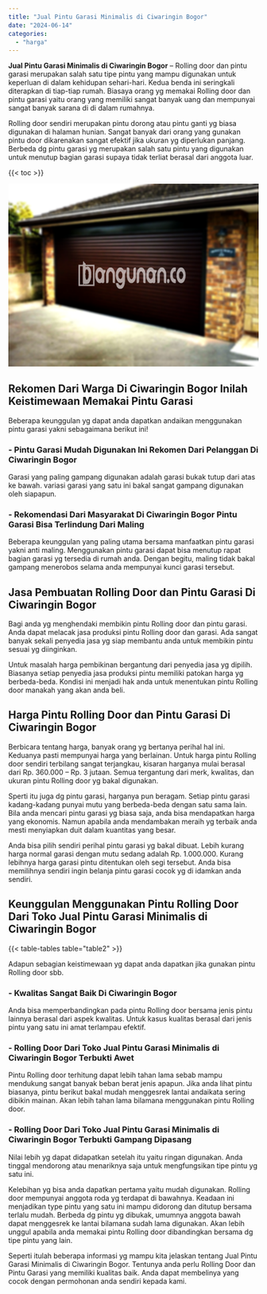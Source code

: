 ```yaml
---
title: "Jual Pintu Garasi Minimalis di Ciwaringin Bogor"
date: "2024-06-14"
categories: 
  - "harga"
---
```


**Jual Pintu Garasi Minimalis di Ciwaringin Bogor** – Rolling door dan pintu garasi merupakan salah satu tipe pintu yang mampu digunakan untuk keperluan di dalam kehidupan sehari-hari. Kedua benda ini seringkali diterapkan di tiap-tiap rumah. Biasaya orang yg memakai Rolling door dan pintu garasi yaitu orang yang memiliki sangat banyak uang dan mempunyai sangat banyak sarana di di dalam rumahnya.

Rolling door sendiri merupakan pintu dorong atau pintu ganti yg biasa digunakan di halaman hunian. Sangat banyak dari orang yang gunakan pintu door dikarenakan sangat efektif jika ukuran yg diperlukan panjang. Berbeda dg pintu garasi yg merupakan salah satu pintu yang digunakan untuk menutup bagian garasi supaya tidak terliat berasal dari anggota luar.

{{< toc >}}

![Jual Pintu Garasi Minimalis di Ciwaringin Bogor](/images/pintu-garasi-53.png)

## Rekomen Dari Warga Di Ciwaringin Bogor Inilah Keistimewaan Memakai Pintu Garasi

Beberapa keunggulan yg dapat anda dapatkan andaikan menggunakan pintu garasi yakni sebagaimana berikut ini!

### \- Pintu Garasi Mudah Digunakan Ini Rekomen Dari Pelanggan Di Ciwaringin Bogor

Garasi yang paling gampang digunakan adalah garasi bukak tutup dari atas ke bawah. variasi garasi yang satu ini bakal sangat gampang digunakan oleh siapapun.

### \- Rekomendasi Dari Masyarakat Di Ciwaringin Bogor Pintu Garasi Bisa Terlindung Dari Maling

Beberapa keunggulan yang paling utama bersama manfaatkan pintu garasi yakni anti maling. Menggunakan pintu garasi dapat bisa menutup rapat bagian garasi yg tersedia di rumah anda. Dengan begitu, maling tidak bakal gampang menerobos selama anda mempunyai kunci garasi tersebut.

## Jasa Pembuatan Rolling Door dan Pintu Garasi Di Ciwaringin Bogor

Bagi anda yg menghendaki membikin pintu Rolling door dan pintu garasi. Anda dapat melacak jasa produksi pintu Rolling door dan garasi. Ada sangat banyak sekali penyedia jasa yg siap membantu anda untuk membikin pintu sesuai yg diinginkan.

Untuk masalah harga pembikinan bergantung dari penyedia jasa yg dipilih. Biasanya setiap penyedia jasa produksi pintu memiliki patokan harga yg berbeda-beda. Kondisi ini menjadi hak anda untuk menentukan pintu Rolling door manakah yang akan anda beli.

## Harga Pintu Rolling Door dan Pintu Garasi Di Ciwaringin Bogor

Berbicara tentang harga, banyak orang yg bertanya perihal hal ini. Keduanya pasti mempunyai harga yang berlainan. Untuk harga pintu Rolling door sendiri terbilang sangat terjangkau, kisaran harganya mulai berasal dari Rp. 360.000 – Rp. 3 jutaan. Semua tergantung dari merk, kwalitas, dan ukuran pintu Rolling door yg bakal digunakan.

Sperti itu juga dg pintu garasi, harganya pun beragam. Setiap pintu garasi kadang-kadang punyai mutu yang berbeda-beda dengan satu sama lain. Bila anda mencari pintu garasi yg biasa saja, anda bisa mendapatkan harga yang ekonomis. Namun apabila anda mendambakan meraih yg terbaik anda mesti menyiapkan duit dalam kuantitas yang besar.

Anda bisa pilih sendiri perihal pintu garasi yg bakal dibuat. Lebih kurang harga normal garasi dengan mutu sedang adalah Rp. 1.000.000. Kurang lebihnya harga garasi pintu ditentukan oleh segi tersebut. Anda bisa memilihnya sendiri ingin belanja pintu garasi cocok yg di idamkan anda sendiri.

## Keunggulan Menggunakan Pintu Rolling Door Dari Toko Jual Pintu Garasi Minimalis di Ciwaringin Bogor

{{< table-tables table="table2" >}}

Adapun sebagian keistimewaan yg dapat anda dapatkan jika gunakan pintu Rolling door sbb.

### \- Kwalitas Sangat Baik Di Ciwaringin Bogor

Anda bisa memperbandingkan pada pintu Rolling door bersama jenis pintu lainnya berasal dari aspek kwalitas. Untuk kasus kualitas berasal dari jenis pintu yang satu ini amat terlampau efektif.

### \- Rolling Door Dari Toko Jual Pintu Garasi Minimalis di Ciwaringin Bogor Terbukti Awet

Pintu Rolling door terhitung dapat lebih tahan lama sebab mampu mendukung sangat banyak beban berat jenis apapun. Jika anda lihat pintu biasanya, pintu berikut bakal mudah menggesrek lantai andaikata sering dibikin mainan. Akan lebih tahan lama bilamana menggunakan pintu Rolling door.

### \- Rolling Door Dari Toko Jual Pintu Garasi Minimalis di Ciwaringin Bogor Terbukti Gampang Dipasang

Nilai lebih yg dapat didapatkan setelah itu yaitu ringan digunakan. Anda tinggal mendorong atau menariknya saja untuk mengfungsikan tipe pintu yg satu ini.

Kelebihan yg bisa anda dapatkan pertama yaitu mudah digunakan. Rolling door mempunyai anggota roda yg terdapat di bawahnya. Keadaan ini menjadikan type pintu yang satu ini mampu didorong dan ditutup bersama terlalu mudah. Berbeda dg pintu yg dibukak, umumnya anggota bawah dapat menggesrek ke lantai bilamana sudah lama digunakan. Akan lebih unggul apabila anda memakai pintu Rolling door dibandingkan bersama dg tipe pintu yang lain.

Seperti itulah beberapa informasi yg mampu kita jelaskan tentang Jual Pintu Garasi Minimalis di Ciwaringin Bogor. Tentunya anda perlu Rolling Door dan Pintu Garasi yang memiliki kualitas baik. Anda dapat membelinya yang cocok dengan permohonan anda sendiri kepada kami.

